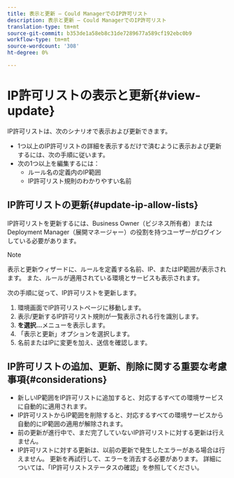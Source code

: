 ```yaml
---
title: 表示と更新 — Could ManagerでのIP許可リスト
description: 表示と更新 — Could ManagerでのIP許可リスト
translation-type: tm+mt
source-git-commit: b353de1a58eb8c31de7289677a589cf192ebc0b9
workflow-type: tm+mt
source-wordcount: '308'
ht-degree: 0%

---
```



# IP許可リストの表示と更新{#view-update}

IP許可リストは、次のシナリオで表示および更新できます。

* 1つ以上のIP許可リストの詳細を表示するだけで済むように表示および更新するには、次の手順に従います。
* 次の1つ以上を編集するには：
   * ルール名の定義内のIP範囲
   * IP許可リスト規則のわかりやすい名前

## IP許可リストの更新{#update-ip-allow-lists}


IP許可リストを更新するには、Business Owner（ビジネス所有者）またはDeployment Manager（展開マネージャー）の役割を持つユーザーがログインしている必要があります。

>[!NOTE]
>表示と更新ウィザードに、ルールを定義する名前、IP、またはIP範囲が表示されます。 また、ルールが適用されている環境とサービスも表示されます。

次の手順に従って、IP許可リストを更新します。

1. 環境画面でIP許可リストページに移動します。
1. 表示/更新するIP許可リスト規則が一覧表示される行を識別します。
1. **を選択…**&#x200B;メニューを表示します。
1. 「表示と更新」オプションを選択します。
1. 名前またはIPに変更を加え、送信を確認します。

## IP許可リストの追加、更新、削除に関する重要な考慮事項{#considerations}

* 新しいIP範囲をIP許可リストに追加すると、対応するすべての環境サービスに自動的に適用されます。
* IP許可リストからIP範囲を削除すると、対応するすべての環境サービスから自動的にIP範囲の適用が解除されます。
* 前の更新が進行中で、まだ完了していないIP許可リストに対する更新は行えません。
* IP許可リストに対する更新は、以前の更新で発生したエラーがある場合は行えません。 更新を再試行して、エラーを消去する必要があります。
詳細については、「IP許可リストステータスの確認」を参照してください。